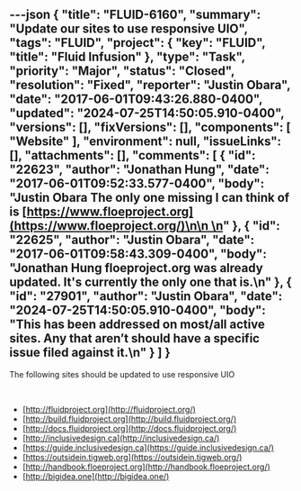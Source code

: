 ---json
{
  "title": "FLUID-6160",
  "summary": "Update our sites to use responsive UIO",
  "tags": "FLUID",
  "project": {
    "key": "FLUID",
    "title": "Fluid Infusion"
  },
  "type": "Task",
  "priority": "Major",
  "status": "Closed",
  "resolution": "Fixed",
  "reporter": "Justin Obara",
  "date": "2017-06-01T09:43:26.880-0400",
  "updated": "2024-07-25T14:50:05.910-0400",
  "versions": [],
  "fixVersions": [],
  "components": [
    "Website"
  ],
  "environment": null,
  "issueLinks": [],
  "attachments": [],
  "comments": [
    {
      "id": "22623",
      "author": "Jonathan Hung",
      "date": "2017-06-01T09:52:33.577-0400",
      "body": "Justin Obara The only one missing I can think of is [https://www.floeproject.org](https://www.floeproject.org/)\n\n \n"
    },
    {
      "id": "22625",
      "author": "Justin Obara",
      "date": "2017-06-01T09:58:43.309-0400",
      "body": "Jonathan Hung floeproject.org was already updated. It's currently the only one that is.\n"
    },
    {
      "id": "27901",
      "author": "Justin Obara",
      "date": "2024-07-25T14:50:05.910-0400",
      "body": "This has been addressed on most/all active sites. Any that aren’t should have a specific issue filed against it.\n"
    }
  ]
}
---
The following sites should be updated to use responsive UIO

 

* [http://fluidproject.org](http://fluidproject.org/)
* [http://build.fluidproject.org](http://build.fluidproject.org/)
* [http://docs.fluidproject.org](http://docs.fluidproject.org/)
* [http://inclusivedesign.ca](http://inclusivedesign.ca/)
* [https://guide.inclusivedesign.ca](https://guide.inclusivedesign.ca/)
* [https://outsidein.tigweb.org](https://outsidein.tigweb.org/)
* [http://handbook.floeproject.org](http://handbook.floeproject.org/)
* [http://bigidea.one](http://bigidea.one/)

        